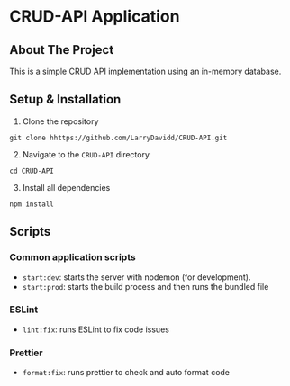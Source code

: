 # CRUD-API Application

## About The Project

This is a simple CRUD API implementation using an in-memory database.

## Setup & Installation

1. Clone the repository

```
git clone hhttps://github.com/LarryDavidd/CRUD-API.git
```

2. Navigate to the `CRUD-API` directory

```
cd CRUD-API
```

3. Install all dependencies

```
npm install
```

## Scripts

### Common application scripts

- `start:dev`: starts the server with nodemon (for development).
- `start:prod`: starts the build process and then runs the bundled file

### ESLint

- `lint:fix`: runs ESLint to fix code issues

### Prettier

- `format:fix`: runs prettier to check and auto format code
